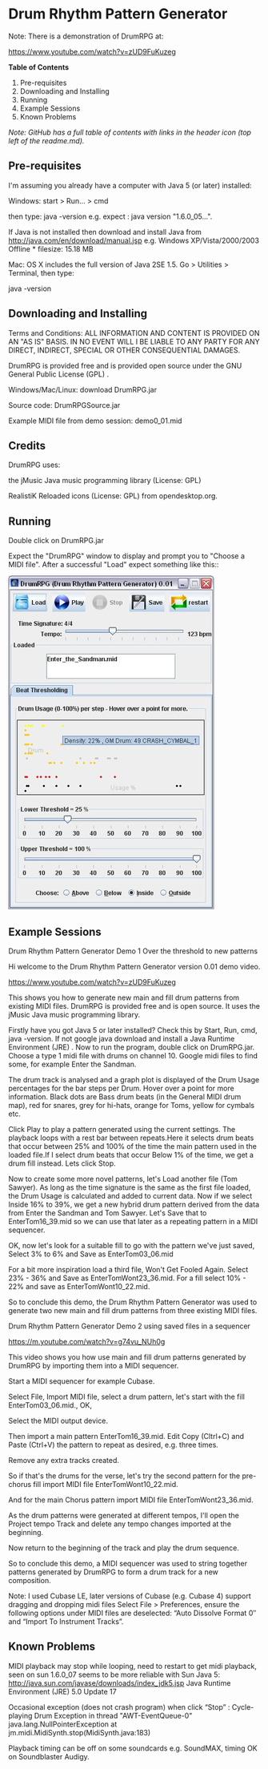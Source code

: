 # Drum Rhythm Pattern Generator

Note: There is a demonstration of DrumRPG at: 

https://www.youtube.com/watch?v=zUD9FuKuzeg


**Table of Contents**
1. Pre-requisites
2. Downloading and Installing
3. Running
4. Example Sessions
5. Known Problems

*Note: GitHub has a full table of contents with links in the header icon (top left of the readme.md).*

## Pre-requisites
I'm assuming you already have a computer with Java 5 (or later) installed:

Windows: start > Run... > cmd

then type: java -version
e.g. expect : java version "1.6.0_05...".

If Java is not installed then download and install Java from http://java.com/en/download/manual.jsp
e.g. Windows XP/Vista/2000/2003 Offline * filesize: 15.18 MB

Mac: OS X includes the full version of Java 2SE 1.5. Go > Utilities > Terminal, then type:

java -version

## Downloading and Installing
Terms and Conditions: ALL INFORMATION AND CONTENT IS PROVIDED ON AN "AS IS" BASIS. IN NO EVENT WILL I BE LIABLE TO ANY PARTY FOR ANY DIRECT, INDIRECT, SPECIAL OR OTHER CONSEQUENTIAL DAMAGES.

DrumRPG is provided free and is provided open source under the GNU General Public License (GPL) .

Windows/Mac/Linux: download DrumRPG.jar

Source code: DrumRPGSource.jar

Example MIDI file from demo session: demo0_01.mid

## Credits
DrumRPG uses:

the jMusic Java music programming library (License: GPL)

RealistiK Reloaded icons (License: GPL) from opendesktop.org.

## Running
Double click on DrumRPG.jar

Expect the "DrumRPG" window to display and prompt you to "Choose a MIDI file". After a successful "Load" expect something like this::


![This is a DrumRPG image](assets/images/DrumRPG_htm_4a2b4af1.jpg)


## Example Sessions
Drum Rhythm Pattern Generator Demo 1 Over the threshold to new patterns

Hi welcome to the Drum Rhythm Pattern Generator version 0.01 demo video.

https://www.youtube.com/watch?v=zUD9FuKuzeg

This shows you how to generate new main and fill drum patterns from existing MIDI files. DrumRPG is provided free and is open source. It uses the jMusic Java music programming library.

Firstly have you got Java 5 or later installed? Check this by Start, Run, cmd, java -version. If not google java download and install a Java Runtime Environment (JRE) . Now to run the program, double click on DrumRPG.jar. Choose a type 1 midi file with drums on channel 10. Google midi files to find some, for example Enter the Sandman.

The drum track is analysed and a graph plot is displayed of the Drum Usage percentages for the bar steps per Drum. Hover over a point for more information. Black dots are Bass drum beats (in the General MIDI drum map), red for snares, grey for hi-hats, orange for Toms, yellow for cymbals etc.

Click Play to play a pattern generated using the current settings. The playback loops with a rest bar between repeats.Here it selects drum beats that occur between 25% and 100% of the time the main pattern used in the loaded file.If I select drum beats that occur Below 1% of the time, we get a drum fill instead. Lets click Stop.

Now to create some more novel patterns, let's Load another file (Tom Sawyer). As long as the time signature is the same as the first file loaded, the Drum Usage is calculated and added to current data. Now if we select Inside 16% to 39%, we get a new hybrid drum pattern derived from the data from Enter the Sandman and Tom Sawyer. Let's Save that to EnterTom16_39.mid so we can use that later as a repeating pattern in a MIDI sequencer.

OK, now let's look for a suitable fill to go with the pattern we've just saved, Select 3% to 6% and Save as EnterTom03_06.mid

For a bit more inspiration load a third file, Won't Get Fooled Again. Select 23% - 36% and Save as EnterTomWont23_36.mid. For a fill select 10% - 22% and save as EnterTomWont10_22.mid.

So to conclude this demo, the Drum Rhythm Pattern Generator was used to generate two new main and fill drum patterns from three existing MIDI files.


Drum Rhythm Pattern Generator Demo 2 using saved files in a sequencer

https://m.youtube.com/watch?v=g74vu_NUh0g

This video shows you how use main and fill drum patterns generated by DrumRPG by importing them into a MIDI sequencer.

Start a MIDI sequencer for example Cubase.

Select File, Import MIDI file, select a drum pattern, let's start with the fill EnterTom03_06.mid., OK,

Select the MIDI output device.

Then import a main pattern EnterTom16_39.mid. Edit Copy (Cltrl+C) and Paste (Ctrl+V) the pattern to repeat as desired, e.g. three times.

Remove any extra tracks created.

So if that's the drums for the verse, let's try the second pattern for the pre-chorus fill import MIDI file EnterTomWont10_22.mid.

And for the main Chorus pattern import MIDI file EnterTomWont23_36.mid.

As the drum patterns were generated at different tempos, I'll open the Project tempo Track and delete any tempo changes imported at the beginning.

Now return to the beginning of the track and play the drum sequence.

So to conclude this demo, a MIDI sequencer was used to string together patterns generated by DrumRPG to form a drum track for a new composition.

Note: I used Cubase LE, later versions of Cubase (e.g. Cubase 4) support dragging and dropping midi files Select File > Preferences, ensure the following options under MIDI files are deselected: “Auto Dissolve Format 0″ and “Import To Instrument Tracks”.

## Known Problems
MIDI playback may stop while looping, need to restart to get midi playback, seen on sun 1.6.0_07 seems to be more reliable with Sun Java 5: http://java.sun.com/javase/downloads/index_jdk5.jsp Java Runtime Environment (JRE) 5.0 Update 17

Occasional exception (does not crash program) when click “Stop” : Cycle-playing Drum Exception in thread "AWT-EventQueue-0" java.lang.NullPointerException at jm.midi.MidiSynth.stop(MidiSynth.java:183)

Playback timing can be off on some soundcards e.g. SoundMAX, timing OK on Soundblaster Audigy.

